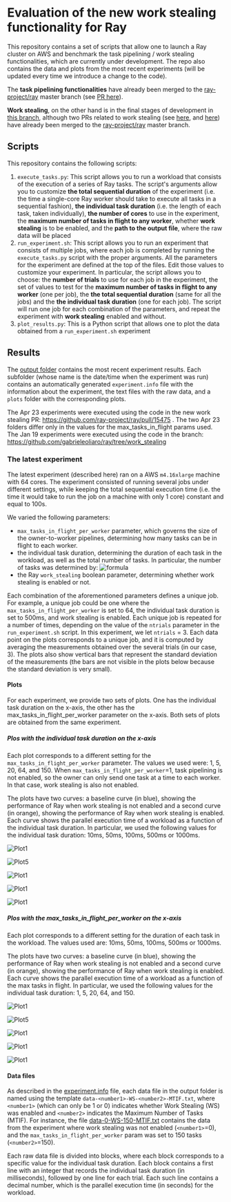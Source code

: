 # Evaluation of the new work stealing functionality for Ray

This repository contains a set of scripts that allow one to launch a Ray cluster on AWS and benchmark the task pipelining / work stealing functionalities, which are currently under development. The repo also contains the data and plots from the most recent experiments (will be updated every time we introduce a change to the code). 

The **task pipelining functionalities** have already been merged to the [ray-project/ray](https://github.com/ray-project/ray) master branch (see [PR here](https://github.com/ray-project/ray/commit/026c0090865373c87065fa0fe9972afc1a769514)). 

**Work stealing**, on the other hand is in the final stages of development in [this branch](https://github.com/gabrieleoliaro/ray/tree/atomic_work_stealing), although two PRs related to work stealing (see [here](https://github.com/ray-project/ray/pull/10225), and [here](https://github.com/ray-project/ray/pull/11051)) have already been merged to the [ray-project/ray](https://github.com/ray-project/ray) master branch.


## Scripts

This repository contains the following scripts:

1. `execute_tasks.py`: This script allows you to run a workload that consists of the execution of a series of Ray tasks. The script's arguments allow you to customize **the total sequential duration** of the experiment (i.e. the time a single-core Ray worker should take to execute all tasks in a sequential fashion), **the individual task duration** (i.e. the length of each task, taken individually), **the number of cores** to use in the experiment, the **maximum number of tasks in flight to any worker**, whether **work stealing** is to be enabled, and the **path to the output file**, where the raw data will be placed
2. `run_experiment.sh`: This script allows you to run an experiment that consists of multiple jobs, where each job is completed by running the `execute_tasks.py` script with the proper arguments. All the parameters for the experiment are defined at the top of the files. Edit those values to customize your experiment. In particular, the script allows you to choose: the **number of trials** to use for each job in the experiment, the set of values to test for the **maximum number of tasks in flight to any worker** (one per job), the **the total sequential duration** (same for all the jobs) and the **the individual task duration** (one for each job). The script will run one job for each combination of the parameters, and repeat the experiment with **work stealing** enabled and without.
3. `plot_results.py`: This is a Python script that allows one to plot the data obtained from a `run_experiment.sh` experiment


## Results
The [output folder](https://github.com/gabrieleoliaro/ray_work_stealing_evaluation/tree/main/output) contains the most recent experiment results. Each subfolder (whose name is the date/time when the experiment was run) contains an automatically generated `experiment.info` file with the information about the experiment, the text files with the raw data, and a `plots` folder with the corresponding plots.

The Apr 23 experiments were executed using the code in the new work stealing PR: https://github.com/ray-project/ray/pull/15475 . The two Apr 23 folders differ only in the values for the max_tasks_in_flight params used. The Jan 19 experiments were executed using the code in the branch: https://github.com/gabrieleoliaro/ray/tree/work_stealing

### The latest experiment

The latest experiment (described here) ran on a AWS `m4.16xlarge` machine with 64 cores. The experiment consisted of running several jobs under different settings, while keeping the total sequential execution time (i.e. the time it would take to run the job on a machine with only 1 core) constant and equal to 100s. 

We varied the following parameters:
* `max_tasks_in_flight_per_worker` parameter, which governs the size of the owner-to-worker pipelines, determining how many tasks can be in flight to each worker.
* the individual task duration, determining the duration of each task in the workload, as well as the total number of tasks. In particular, the number of tasks was determined by: ![formula](https://github.com/gabrieleoliaro/ray_work_stealing_evaluation/blob/main/formula.png)
* the Ray `work_stealing` boolean parameter, determining whether work stealing is enabled or not.

Each combination of the aforementioned parameters defines a unique job. For example, a unique job could be one where the `max_tasks_in_flight_per_worker` is set to 64, the individual task duration is set to 500ms, and work stealing is enabled. Each unique job is repeated for a number of times, depending on the value of the `ntrials` parameter in the `run_experiment.sh` script. In this experiment, we let `ntrials` = 3. Each data point on the plots corresponds to a unique job, and it is computed by averaging the measurements obtained over the several trials (in our case, 3). The plots also show vertical bars that represent the standard deviation of the measurements (the bars are not visible in the plots below because the standard deviation is very small).

#### Plots
For each experiment, we provide two sets of plots. One has the individual task duration on the x-axis, the other has the max_tasks_in_flight_per_worker parameter on the x-axis. Both sets of plots are obtained from the same experiment.

##### Plos with the individual task duration on the x-axis
Each plot corresponds to a different setting for the `max_tasks_in_flight_per_worker` parameter. The values we used were: 1, 5, 20, 64, and 150. When `max_tasks_in_flight_per_worker`=1, task pipelining is not enabled, so the owner can only send one task at a time to each worker. In that case, work stealing is also not enabled.

The plots have two curves: a baseline curve (in blue), showing the performance of Ray when work stealing is not enabled and a second curve (in orange), showing the performance of Ray when work stealing is enabled. Each curve shows the parallel execution time of a workload as a function of the individual task duration. In particular, we used the following values for the individual task duration: 10ms, 50ms, 100ms, 500ms or 1000ms. 


![Plot1](https://github.com/gabrieleoliaro/ray_work_stealing_evaluation/blob/main/output/2021-04-23-03:08:34/plots/task_dur_x_axis/plot-1-MTIF.png)

![Plot5](https://github.com/gabrieleoliaro/ray_work_stealing_evaluation/blob/main/output/2021-04-23-03:08:34/plots/task_dur_x_axis/plot-5-MTIF.png)

![Plot1](https://github.com/gabrieleoliaro/ray_work_stealing_evaluation/blob/main/output/2021-04-23-03:08:34/plots/task_dur_x_axis/plot-20-MTIF.png)

![Plot1](https://github.com/gabrieleoliaro/ray_work_stealing_evaluation/blob/main/output/2021-04-23-03:08:34/plots/task_dur_x_axis/plot-64-MTIF.png)

![Plot1](https://github.com/gabrieleoliaro/ray_work_stealing_evaluation/blob/main/output/2021-04-23-03:08:34/plots/task_dur_x_axis/plot-150-MTIF.png)

##### Plos with the max_tasks_in_flight_per_worker on the x-axis
Each plot corresponds to a different setting for the duration of each task in the workload. The values used are: 10ms, 50ms, 100ms, 500ms or 1000ms.

The plots have two curves: a baseline curve (in blue), showing the performance of Ray when work stealing is not enabled and a second curve (in orange), showing the performance of Ray when work stealing is enabled. Each curve shows the parallel execution time of a workload as a function of the max tasks in flight. In particular, we used the following values for the individual task duration: 1, 5, 20, 64, and 150. 


![Plot1](https://github.com/gabrieleoliaro/ray_work_stealing_evaluation/blob/main/output/2021-04-23-03:08:34/plots/max_tasks_in_flight_x_axis/plot-10-ITD.png)

![Plot5](https://github.com/gabrieleoliaro/ray_work_stealing_evaluation/blob/main/output/2021-04-23-03:08:34/plots/max_tasks_in_flight_x_axis/plot-50-ITD.png)

![Plot1](https://github.com/gabrieleoliaro/ray_work_stealing_evaluation/blob/main/output/2021-04-23-03:08:34/plots/max_tasks_in_flight_x_axis/plot-100-ITD.png)

![Plot1](https://github.com/gabrieleoliaro/ray_work_stealing_evaluation/blob/main/output/2021-04-23-03:08:34/plots/max_tasks_in_flight_x_axis/plot-500-ITD.png)

![Plot1](https://github.com/gabrieleoliaro/ray_work_stealing_evaluation/blob/main/output/2021-04-23-03:08:34/plots/max_tasks_in_flight_x_axis/plot-1000-ITD.png)

#### Data files
As described in the [experiment.info](https://github.com/gabrieleoliaro/ray_work_stealing_evaluation/blob/main/output/2021-04-23-03:08:34/experiment.info) file, each data file in the output folder is named using the template `data-<number1>-WS-<number2>-MTIF.txt`, where `<number1>` (which can only be 1 or 0) indicates whether Work Stealing (WS) was enabled and `<number2>` indicates the Maximum Number of Tasks (MTIF). For instance, the file [data-0-WS-150-MTIF.txt](https://github.com/gabrieleoliaro/ray_work_stealing_evaluation/blob/main/output/2021-04-23-03:08:34/data-0-WS-150-MTIF.txt) contains the data from the experiment where work stealing was not enabled (`<number1>`=0), and the `max_tasks_in_flight_per_worker` param was set to 150 tasks (`<number2>`=150).

Each raw data file is divided into blocks, where each block corresponds to a specific value for the individual task duration. Each block contains a first line with an integer that records the individual task duration (in milliseconds), followed by one line for each trial. Each such line contains a decimal number, which is the parallel execution time (in seconds) for the workload.


